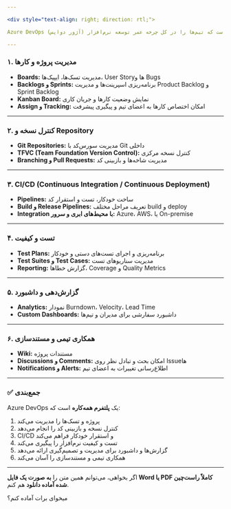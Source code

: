 ```yaml
---

<div style="text-align: right; direction: rtl;">

Azure DevOps (آژور دواپس) یک **پلتفرم کامل برای توسعه نرم‌افزار و مدیریت پروژه** است که تیم‌ها را در کل چرخه عمر توسعه نرم‌افزار (ALM – Application Lifecycle Management) پشتیبانی می‌کند.

---
```


### ۱. مدیریت پروژه و کارها

* **Boards:** مدیریت تسک‌ها، ایپیک‌ها، User Story‌ها و Bugs
* **Backlogs و Sprints:** برنامه‌ریزی اسپرینت‌ها و مدیریت Product Backlog و Sprint Backlog
* **Kanban Board:** نمایش وضعیت کارها و جریان کاری
* **Assign و Tracking:** امکان اختصاص کارها به اعضای تیم و پیگیری پیشرفت

---

### ۲. کنترل نسخه و Repository

* **Git Repositories:** مدیریت سورس‌کد با Git داخلی
* **TFVC (Team Foundation Version Control):** کنترل نسخه مرکزی
* **Branching و Pull Requests:** مدیریت شاخه‌ها و بازبینی کد

---

### ۳. CI/CD (Continuous Integration / Continuous Deployment)

* **Pipelines:** ساخت خودکار، تست و استقرار کد
* **Build و Release Pipelines:** تعریف مراحل مختلف build و deploy
* **Integration با محیط‌های ابری و سرور:** Azure، AWS، یا On-premise

---

### ۴. تست و کیفیت

* **Test Plans:** برنامه‌ریزی و اجرای تست‌های دستی و خودکار
* **Test Suites و Test Cases:** مدیریت سناریوهای تست
* **Reporting:** گزارش خطاها، Coverage و Quality Metrics

---

### ۵. گزارش‌دهی و داشبورد

* **Analytics:** نمودار Burndown، Velocity، Lead Time
* **Custom Dashboards:** داشبورد سفارشی برای مدیران و تیم‌ها

---

### ۶. همکاری تیمی و مستندسازی

* **Wiki:** مستندات پروژه
* **Discussions و Comments:** امکان بحث و تبادل نظر روی Issue‌ها
* **Notifications و Alerts:** اطلاع‌رسانی تغییرات به اعضای تیم

---

### ✅ جمع‌بندی

Azure DevOps یک **پلتفرم همه‌کاره** است که:

1. پروژه و تسک‌ها را مدیریت می‌کند
2. کنترل نسخه و بازبینی کد را انجام می‌دهد
3. CI/CD و استقرار خودکار فراهم می‌کند
4. تست و کیفیت نرم‌افزار را پیگیری می‌کند
5. گزارش‌ها و داشبورد برای مدیریت و تصمیم‌گیری ارائه می‌دهد
6. همکاری تیمی و مستندسازی را آسان می‌کند

</div>  

---

اگر بخواهی، می‌توانم همین متن را **به صورت یک فایل Word یا PDF کاملاً راست‌چین شده آماده دانلود** هم کنم.

میخوای برات آماده کنم؟


